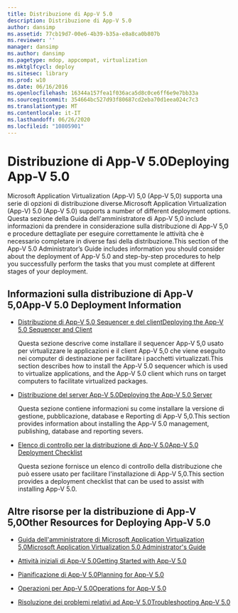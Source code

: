 ```yaml
---
title: Distribuzione di App-V 5.0
description: Distribuzione di App-V 5.0
author: dansimp
ms.assetid: 77cb19d7-00e6-4b39-b35a-e8a8ca0b807b
ms.reviewer: ''
manager: dansimp
ms.author: dansimp
ms.pagetype: mdop, appcompat, virtualization
ms.mktglfcycl: deploy
ms.sitesec: library
ms.prod: w10
ms.date: 06/16/2016
ms.openlocfilehash: 16344a157fea1f036aca5d8c0ce6ff6e9e7bb33a
ms.sourcegitcommit: 354664bc527d93f80687cd2eba70d1eea024c7c3
ms.translationtype: MT
ms.contentlocale: it-IT
ms.lasthandoff: 06/26/2020
ms.locfileid: "10805901"
---
```

# <span data-ttu-id="5463b-103">Distribuzione di App-V 5.0</span><span class="sxs-lookup"><span data-stu-id="5463b-103">Deploying App-V 5.0</span></span>


<span data-ttu-id="5463b-104">Microsoft Application Virtualization (App-V) 5,0 (App-V 5,0) supporta una serie di opzioni di distribuzione diverse.</span><span class="sxs-lookup"><span data-stu-id="5463b-104">Microsoft Application Virtualization (App-V) 5.0 (App-V 5.0) supports a number of different deployment options.</span></span> <span data-ttu-id="5463b-105">Questa sezione della Guida dell'amministratore di App-V 5,0 include informazioni da prendere in considerazione sulla distribuzione di App-V 5,0 e procedure dettagliate per eseguire correttamente le attività che è necessario completare in diverse fasi della distribuzione.</span><span class="sxs-lookup"><span data-stu-id="5463b-105">This section of the App-V 5.0 Administrator’s Guide includes information you should consider about the deployment of App-V 5.0 and step-by-step procedures to help you successfully perform the tasks that you must complete at different stages of your deployment.</span></span>

## <a href="" id="---------app-v-5-0-deployment-information"></a> <span data-ttu-id="5463b-106">Informazioni sulla distribuzione di App-V 5,0</span><span class="sxs-lookup"><span data-stu-id="5463b-106">App-V 5.0 Deployment Information</span></span>


-   [<span data-ttu-id="5463b-107">Distribuzione di App-V 5.0 Sequencer e del client</span><span class="sxs-lookup"><span data-stu-id="5463b-107">Deploying the App-V 5.0 Sequencer and Client</span></span>](deploying-the-app-v-50-sequencer-and-client.md)

    <span data-ttu-id="5463b-108">Questa sezione descrive come installare il sequencer App-V 5,0 usato per virtualizzare le applicazioni e il client App-V 5,0 che viene eseguito nei computer di destinazione per facilitare i pacchetti virtualizzati.</span><span class="sxs-lookup"><span data-stu-id="5463b-108">This section describes how to install the App-V 5.0 sequencer which is used to virtualize applications, and the App-V 5.0 client which runs on target computers to facilitate virtualized packages.</span></span>

-   [<span data-ttu-id="5463b-109">Distribuzione del server App-V 5.0</span><span class="sxs-lookup"><span data-stu-id="5463b-109">Deploying the App-V 5.0 Server</span></span>](deploying-the-app-v-50-server.md)

    <span data-ttu-id="5463b-110">Questa sezione contiene informazioni su come installare la versione di gestione, pubblicazione, database e Reporting di App-V 5,0.</span><span class="sxs-lookup"><span data-stu-id="5463b-110">This section provides information about installing the App-V 5.0 management, publishing, database and reporting severs.</span></span>

-   [<span data-ttu-id="5463b-111">Elenco di controllo per la distribuzione di App-V 5.0</span><span class="sxs-lookup"><span data-stu-id="5463b-111">App-V 5.0 Deployment Checklist</span></span>](app-v-50-deployment-checklist.md)

    <span data-ttu-id="5463b-112">Questa sezione fornisce un elenco di controllo della distribuzione che può essere usato per facilitare l'installazione di App-V 5,0.</span><span class="sxs-lookup"><span data-stu-id="5463b-112">This section provides a deployment checklist that can be used to assist with installing App-V 5.0.</span></span>

## <span data-ttu-id="5463b-113">Altre risorse per la distribuzione di App-V 5,0</span><span class="sxs-lookup"><span data-stu-id="5463b-113">Other Resources for Deploying App-V 5.0</span></span>


-   [<span data-ttu-id="5463b-114">Guida dell'amministratore di Microsoft Application Virtualization 5,0</span><span class="sxs-lookup"><span data-stu-id="5463b-114">Microsoft Application Virtualization 5.0 Administrator's Guide</span></span>](microsoft-application-virtualization-50-administrators-guide.md)

-   [<span data-ttu-id="5463b-115">Attività iniziali di App-V 5.0</span><span class="sxs-lookup"><span data-stu-id="5463b-115">Getting Started with App-V 5.0</span></span>](getting-started-with-app-v-50--rtm.md)

-   [<span data-ttu-id="5463b-116">Pianificazione di App-V 5.0</span><span class="sxs-lookup"><span data-stu-id="5463b-116">Planning for App-V 5.0</span></span>](planning-for-app-v-50-rc.md)

-   [<span data-ttu-id="5463b-117">Operazioni per App-V 5.0</span><span class="sxs-lookup"><span data-stu-id="5463b-117">Operations for App-V 5.0</span></span>](operations-for-app-v-50.md)

-   [<span data-ttu-id="5463b-118">Risoluzione dei problemi relativi ad App-V 5.0</span><span class="sxs-lookup"><span data-stu-id="5463b-118">Troubleshooting App-V 5.0</span></span>](troubleshooting-app-v-50.md)






 

 





